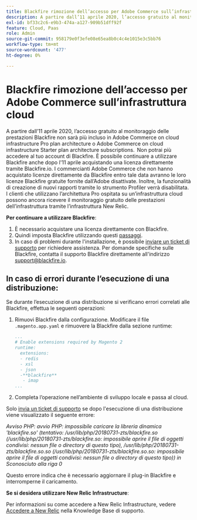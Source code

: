 ```yaml
---
title: Blackfire rimozione dell’accesso per Adobe Commerce sull’infrastruttura cloud
description: A partire dall’11 aprile 2020, l’accesso gratuito al monitoraggio delle prestazioni Blackfire non sarà più incluso in Adobe Commerce on cloud infrastructure Pro plan architecture o Adobe Commerce on cloud infrastructure Starter plan architecture subscriptions.  Non potrai più accedere al tuo account di Blackfire. È possibile continuare a utilizzare Blackfire anche dopo l'11 aprile acquistando una licenza direttamente tramite Blackfire.io. I commercianti Adobe Commerce che non hanno acquistato licenze direttamente da Blackfire entro tale data avranno le loro licenze Blackfire gratuite fornite dall’Adobe disattivate. Inoltre, la funzionalità di creazione di nuovi rapporti tramite lo strumento Profiler verrà disabilitata. I clienti che utilizzano l’architettura Pro ospitata su un’infrastruttura cloud possono ancora ricevere il monitoraggio gratuito delle prestazioni dell’infrastruttura tramite l’infrastruttura New Relic.
exl-id: bf33c2c6-e9b3-474a-a127-909b51dff92f
feature: Cloud, Paas
role: Admin
source-git-commit: 958179e0f3efe08e65ea8b0c4c4e1015e3c5bb76
workflow-type: tm+mt
source-wordcount: '477'
ht-degree: 0%

---
```


# Blackfire rimozione dell’accesso per Adobe Commerce sull’infrastruttura cloud

A partire dall’11 aprile 2020, l’accesso gratuito al monitoraggio delle prestazioni Blackfire non sarà più incluso in Adobe Commerce on cloud infrastructure Pro plan architecture o Adobe Commerce on cloud infrastructure Starter plan architecture subscriptions.  Non potrai più accedere al tuo account di Blackfire. È possibile continuare a utilizzare Blackfire anche dopo l&#39;11 aprile acquistando una licenza direttamente tramite Blackfire.io. I commercianti Adobe Commerce che non hanno acquistato licenze direttamente da Blackfire entro tale data avranno le loro licenze Blackfire gratuite fornite dall’Adobe disattivate. Inoltre, la funzionalità di creazione di nuovi rapporti tramite lo strumento Profiler verrà disabilitata. I clienti che utilizzano l’architettura Pro ospitata su un’infrastruttura cloud possono ancora ricevere il monitoraggio gratuito delle prestazioni dell’infrastruttura tramite l’infrastruttura New Relic.

**Per continuare a utilizzare Blackfire**:

1. È necessario acquistare una licenza direttamente con Blackfire.
1. Quindi imposta Blackfire utilizzando questi [passaggi](https://blackfire.io/docs/integrations/paas/magentocloud).
1. In caso di problemi durante l&#39;installazione, è possibile [inviare un ticket di supporto](/help/help-center-guide/help-center/magento-help-center-user-guide.md#submit-ticket) per richiedere assistenza. Per domande specifiche sulle Blackfire, contatta il supporto Blackfire direttamente all&#39;indirizzo [support@blackfire.io](mailto:support@blackfire.io).

## In caso di errori durante l’esecuzione di una distribuzione:

Se durante l’esecuzione di una distribuzione si verificano errori correlati alle Blackfire, effettua le seguenti operazioni:

1. Rimuovi Blackfire dalla configurazione. Modificare il file `.magento.app.yaml` e rimuovere la Blackfire dalla sezione runtime:

   ```YAML
   ...
   # Enable extensions required by Magento 2
   runtime:
     extensions:
     - redis
     - xsl
     - json
     -**blackfire**
      - imap
   ...
   ```

1. Completa l’operazione nell’ambiente di sviluppo locale e passa al cloud.

Solo [invia un ticket di supporto](/help/help-center-guide/help-center/magento-help-center-user-guide.md#submit-ticket) se dopo l&#39;esecuzione di una distribuzione viene visualizzato il seguente errore:

*Avviso PHP: avvio PHP: impossibile caricare la libreria dinamica &#39;blackfire.so&#39; (tentativo: /usr/lib/php/20180731-zts/blackfire.so (/usr/lib/php/20180731-zts/blackfire.so: impossibile aprire il file di oggetti condivisi: nessun file o directory di questo tipo), /usr/lib/php/20180731-zts/blackfire.so.so (/usr/lib/php/20180731-zts/blackfire.so.so: impossibile aprire il file di oggetti condivisi: nessun file o directory di questo tipo)) in Sconosciuto alla riga 0*

Questo errore indica che è necessario aggiornare il plug-in Blackfire e interromperne il caricamento.

**Se si desidera utilizzare New Relic Infrastructure**:

Per informazioni su come accedere a New Relic Infrastructure, vedere [Accedere a New Relic](https://experienceleague.adobe.com/docs/commerce-knowledge-base/kb/faq/access-new-relic-services.html) nella Knowledge Base di supporto.
